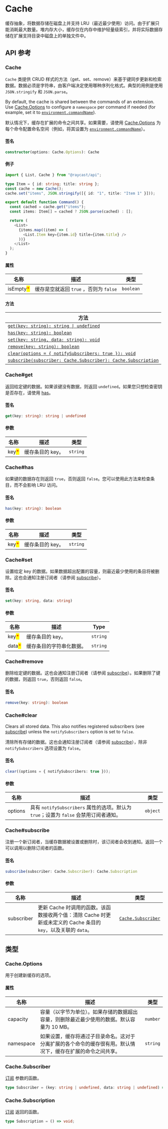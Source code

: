 # Cache

缓存抽象，将数据存储在磁盘上并支持 LRU（最近最少使用）访问。由于扩展只能消耗最大数量。堆内存大小，缓存仅在内存中维护轻量级索引，并将实际数据存储在扩展支持目录中磁盘上的单独文件中。

## API 参考

### Cache

`Cache` 类提供 CRUD 样式的方法（get、set、remove）来基于键同步更新和检索数据。数据必须是字符串，由客户端决定使用哪种序列化格式。典型的用例是使用 `JSON.stringify` 和 `JSON.parse`。

By default, the cache is shared between the commands of an extension. Use [Cache.Options](cache.md#cache.options) to configure a `namespace` per command if needed (for example, set it to [`environment.commandName`](environment.md)).

默认情况下，缓存在扩展的命令之间共享。如果需要，请使用 [Cache.Options](cache.md#cache.options) 为每个命令配置命名空间（例如，将其设置为 [`environment.commandName`](environment.md)）。

#### 签名

```typescript
constructor(options: Cache.Options): Cache
```

#### 例子

```typescript
import { List, Cache } from "@raycast/api";

type Item = { id: string; title: string };
const cache = new Cache();
cache.set("items", JSON.stringify([{ id: "1", title: "Item 1" }]));

export default function Command() {
  const cached = cache.get("items");
  const items: Item[] = cached ? JSON.parse(cached) : [];

  return (
    <List>
      {items.map((item) => (
        <List.Item key={item.id} title={item.title} />
      ))}
    </List>
  );
}
```

#### 属性

| 名称                                        | 描述                           | 类型        |
| ----------------------------------------- | ---------------------------- | --------- |
| isEmpty<mark style="color:red;">\*</mark> | 缓存是空就返回 `true` ，否则为 `false`  | `boolean` |

#### 方法

| 方法                                                                                        |
| ----------------------------------------------------------------------------------------- |
| [`get(key: string): string \| undefined`](cache.md#cache-get)                             |
| [`has(key: string): boolean`](cache.md#cache-has)                                         |
| [`set(key: string, data: string): void`](cache.md#cache-set)                              |
| [`remove(key: string): boolean`](cache.md#cache-remove)                                   |
| [`clear(options = { notifySubscribers: true }): void`](cache.md#cache-clear)              |
| [`subscribe(subscriber: Cache.Subscriber): Cache.Subscription`](cache.md#cache-subscribe) |

### Cache#get

返回给定键的数据。如果该键没有数据，则返回 `undefined`。如果您只想检查密钥是否存在，请使用  [has](cache.md#cache-has)。

#### 签名

```typescript
get(key: string): string | undefined
```

#### 参数

| 名称                                    | 描述         | 类型       |
| ------------------------------------- | ---------- | -------- |
| key<mark style="color:red;">\*</mark> | 缓存条目的 key。 | `string` |

### Cache#has

如果键的数据存在则返回 `true`，否则返回 `false`。您可以使用此方法来检查条目，而不会影响 LRU 访问。

#### 签名

```typescript
has(key: string): boolean
```

#### 参数

| 名称                                    | 描述         | 类型       |
| ------------------------------------- | ---------- | -------- |
| key<mark style="color:red;">\*</mark> | 缓存条目的 key。 | `string` |

### Cache#set

设置给定 key 的数据。如果数据超出配置的容量，则最近最少使用的条目将被删除。这也会通知注册订阅者（请参阅 [subscribe](cache.md#cache-subscribe)）。

#### 签名

```typescript
set(key: string, data: string)
```

#### 参数

| 名称                                     | 描述           | Type     |
| -------------------------------------- | ------------ | -------- |
| key<mark style="color:red;">\*</mark>  | 缓存条目的 key。   | `string` |
| data<mark style="color:red;">\*</mark> | 缓存条目的字符串化数据。 | `string` |

### Cache#remove

删除给定键的数据。这也会通知注册订阅者（请参阅 [subscribe](cache.md#cache-subscribe)）。如果删除了键的数据，则返回 `true`，否则返回 `false`。

#### 签名

```typescript
remove(key: string): boolean
```

### Cache#clear

Clears all stored data. This also notifies registered subscribers (see [subscribe](cache.md#cache-subscribe)) unless the `notifySubscribers` option is set to `false`.

清除所有存储的数据。这也会通知注册订阅者（请参阅 [subscribe](cache.md#cache-subscribe)），除非 `notifySubscribers` 选项设置为 `false`。

#### 签名

```typescript
clear((options = { notifySubscribers: true }));
```

#### 参数

| 名称      | 描述                                                            | 类型       |
| ------- | ------------------------------------------------------------- | -------- |
| options | 具有 `notifySubscribers` 属性的选项。默认为 `true`；设置为 `false` 会禁用订阅者通知。 | `object` |

### Cache#subscribe

注册一个新订阅者，当缓存数据被设置或删除时，该订阅者会收到通知。返回一个可以调用以删除订阅者的函数。

#### 签名

```typescript
subscribe(subscriber: Cache.Subscriber): Cache.Subscription
```

#### 参数

|  名称        | 描述                                                                       | 类型                                              |
| ---------- | ------------------------------------------------------------------------ | ----------------------------------------------- |
| subscriber | 更新 Cache 时调用的函数。该函数接收两个值：清除 Cache 时更新或未定义的 Cache 条目的 `key`，以及关联的 `data`。 | [`Cache.Subscriber`](cache.md#cache.subscriber) |

## 类型

### Cache.Options

用于创建新缓存的选项。

#### 属性

| 名称        | 描述                                                     | 类型       |
| --------- | ------------------------------------------------------ | -------- |
| capacity  | 容量（以字节为单位）。如果存储的数据超出容量，则删除最近最少使用的数据。默认容量为 10 MB。       | `number` |
| namespace | 如果设置，缓存将通过子目录命名。这对于分离扩展的各个命令的缓存很有用。默认情况下，缓存在扩展的命令之间共享。 | `string` |

### Cache.Subscriber

[订阅](https://developers.raycast.com/api-reference/cache#cache-subscribe) 参数的函数。

```typescript
type Subscriber = (key: string | undefined, data: string | undefined) => void;
```

### Cache.Subscription

[订阅](https://developers.raycast.com/api-reference/cache#cache-subscribe) 返回的函数。

```typescript
type Subscription = () => void;
```

